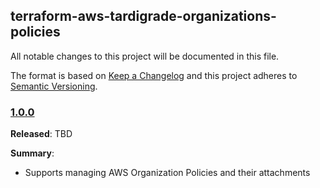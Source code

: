 ## terraform-aws-tardigrade-organizations-policies

All notable changes to this project will be documented in this file.

The format is based on [Keep a Changelog](http://keepachangelog.com/) and this project adheres to [Semantic Versioning](http://semver.org/).

### [1.0.0](https://github.com/plus3it/terraform-aws-organizations-policies/releases/tag/1.0.0)

**Released**: TBD

**Summary**:

*   Supports managing AWS Organization Policies and their attachments
